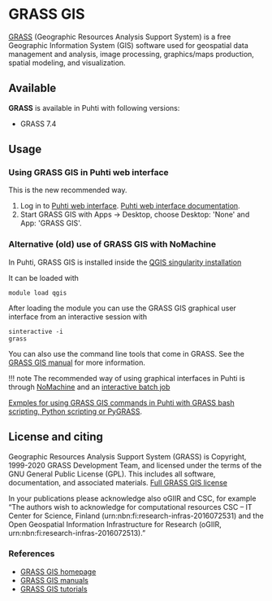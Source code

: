 # GRASS GIS

[GRASS](https://grass.osgeo.org/) (Geographic Resources Analysis Support System) is a free Geographic Information System (GIS) software used for geospatial data management and analysis, image processing, graphics/maps production, spatial modeling, and visualization.

## Available

__GRASS__ is available in Puhti with following versions:

* GRASS 7.4

## Usage

### Using GRASS GIS in Puhti web interface

This is the new recommended way.

1. Log in to [Puhti web interface](https://puhti.csc.fi). [Puhti web interface documentation](../computing/webinterface/desktop.md).
2. Start GRASS GIS with Apps -> Desktop, choose Desktop: 'None' and App: 'GRASS GIS'.

### Alternative (old) use of GRASS GIS with NoMachine

In Puhti, GRASS GIS is installed inside the [QGIS singularity installation](qgis.md)

It can be loaded with

```
module load qgis
```

After loading the module you can use the GRASS GIS graphical user interface from an interactive session with 

```
sinteractive -i
grass
```

You can also use the command line tools that come in GRASS. See the [GRASS GIS manual](https://grass.osgeo.org/learn/manuals/) for more information. 


!!! note
    The recommended way of using graphical interfaces in Puhti is through [NoMachine](nomachine.md) and an [interactive batch job](../computing/running/interactive-usage.md)

[Exmples for using GRASS GIS commands in Puhti with GRASS bash scripting, Python scripting or PyGRASS](https://github.com/csc-training/geocomputing/tree/master/grass).

## License and citing

Geographic Resources Analysis Support System (GRASS) is Copyright, 1999-2020 GRASS Development Team, and licensed under the terms of the GNU General Public License (GPL). This includes all software, documentation, and associated materials. [Full GRASS GIS license](https://grass.osgeo.org/about/license/)

In your publications please acknowledge also oGIIR and CSC, for example “The authors wish to acknowledge for computational resources CSC – IT Center for Science, Finland (urn:nbn:fi:research-infras-2016072531) and the Open Geospatial Information Infrastructure for Research (oGIIR, urn:nbn:fi:research-infras-2016072513).”

### References

* [GRASS GIS homepage](https://grass.osgeo.org/)
* [GRASS GIS manuals](https://grass.osgeo.org/learn/manuals/)
* [GRASS GIS tutorials](https://grass.osgeo.org/learn/tutorials/)

